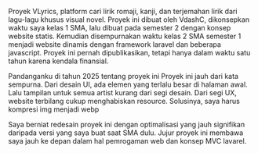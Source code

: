 Proyek VLyrics, platform cari lirik romaji, kanji, dan terjemahan lirik dari lagu-lagu khusus visual novel. 
Proyek ini dibuat oleh VdashC, dikonsepkan waktu saya kelas 1 SMA, lalu dibuat pada semester 2 dengan konsep website statis. Kemudian disempurnakan waktu kelas 2 SMA semester 1 menjadi website dinamis dengan framework laravel dan beberapa javascript.
Proyek ini pernah dipublikasikan, tetapi hanya dalam waktu satu tahun karena kendala finansial.


Pandanganku di tahun 2025 tentang proyek ini
Proyek ini jauh dari kata sempurna.
Dari desain UI, ada elemen yang terlalu besar di halaman awal. Lalu tampilan untuk semua artist kurang dari segi desain.
Dari segi UX, website terbilang cukup menghabiskan resource. Solusinya, saya harus kompresi img menjadi webp

Saya berniat redesain proyek ini dengan optimalisasi yang jauh signifikan daripada versi yang saya buat saat SMA dulu. Jujur proyek ini membawa saya jauh ke depan dalam hal pemrogaman web dan konsep MVC lavarel.
